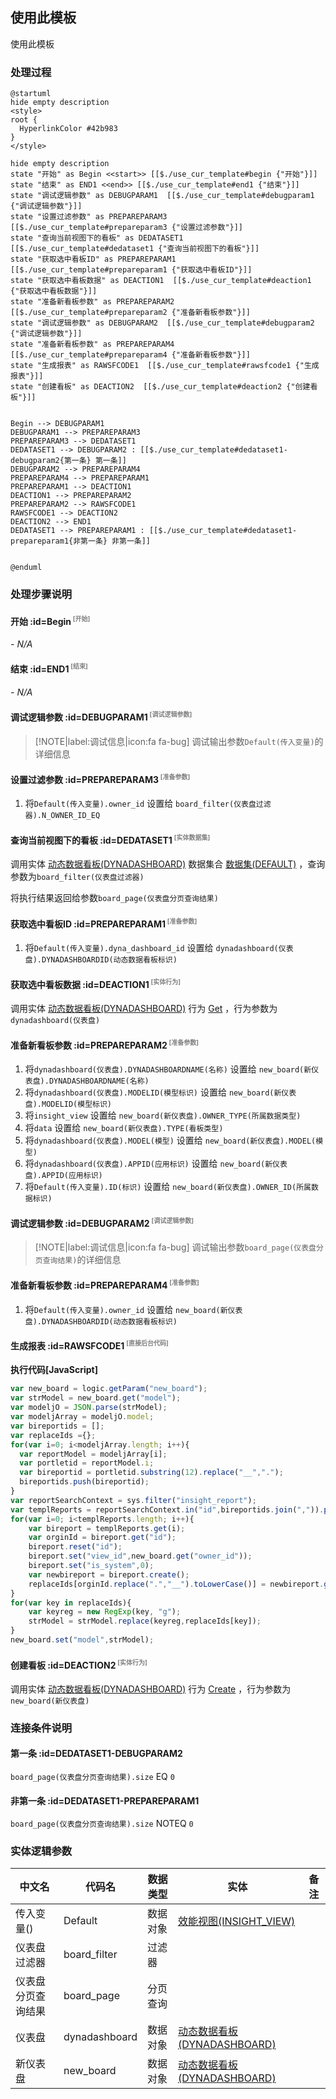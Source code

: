 ## 使用此模板 <!-- {docsify-ignore-all} -->

   使用此模板

### 处理过程

```plantuml
@startuml
hide empty description
<style>
root {
  HyperlinkColor #42b983
}
</style>

hide empty description
state "开始" as Begin <<start>> [[$./use_cur_template#begin {"开始"}]]
state "结束" as END1 <<end>> [[$./use_cur_template#end1 {"结束"}]]
state "调试逻辑参数" as DEBUGPARAM1  [[$./use_cur_template#debugparam1 {"调试逻辑参数"}]]
state "设置过滤参数" as PREPAREPARAM3  [[$./use_cur_template#prepareparam3 {"设置过滤参数"}]]
state "查询当前视图下的看板" as DEDATASET1  [[$./use_cur_template#dedataset1 {"查询当前视图下的看板"}]]
state "获取选中看板ID" as PREPAREPARAM1  [[$./use_cur_template#prepareparam1 {"获取选中看板ID"}]]
state "获取选中看板数据" as DEACTION1  [[$./use_cur_template#deaction1 {"获取选中看板数据"}]]
state "准备新看板参数" as PREPAREPARAM2  [[$./use_cur_template#prepareparam2 {"准备新看板参数"}]]
state "调试逻辑参数" as DEBUGPARAM2  [[$./use_cur_template#debugparam2 {"调试逻辑参数"}]]
state "准备新看板参数" as PREPAREPARAM4  [[$./use_cur_template#prepareparam4 {"准备新看板参数"}]]
state "生成报表" as RAWSFCODE1  [[$./use_cur_template#rawsfcode1 {"生成报表"}]]
state "创建看板" as DEACTION2  [[$./use_cur_template#deaction2 {"创建看板"}]]


Begin --> DEBUGPARAM1
DEBUGPARAM1 --> PREPAREPARAM3
PREPAREPARAM3 --> DEDATASET1
DEDATASET1 --> DEBUGPARAM2 : [[$./use_cur_template#dedataset1-debugparam2{第一条} 第一条]]
DEBUGPARAM2 --> PREPAREPARAM4
PREPAREPARAM4 --> PREPAREPARAM1
PREPAREPARAM1 --> DEACTION1
DEACTION1 --> PREPAREPARAM2
PREPAREPARAM2 --> RAWSFCODE1
RAWSFCODE1 --> DEACTION2
DEACTION2 --> END1
DEDATASET1 --> PREPAREPARAM1 : [[$./use_cur_template#dedataset1-prepareparam1{非第一条} 非第一条]]


@enduml
```


### 处理步骤说明

#### 开始 :id=Begin<sup class="footnote-symbol"> <font color=gray size=1>[开始]</font></sup>



*- N/A*
#### 结束 :id=END1<sup class="footnote-symbol"> <font color=gray size=1>[结束]</font></sup>



*- N/A*

#### 调试逻辑参数 :id=DEBUGPARAM1<sup class="footnote-symbol"> <font color=gray size=1>[调试逻辑参数]</font></sup>



> [!NOTE|label:调试信息|icon:fa fa-bug]
> 调试输出参数`Default(传入变量)`的详细信息


#### 设置过滤参数 :id=PREPAREPARAM3<sup class="footnote-symbol"> <font color=gray size=1>[准备参数]</font></sup>



1. 将`Default(传入变量).owner_id` 设置给  `board_filter(仪表盘过滤器).N_OWNER_ID_EQ`

#### 查询当前视图下的看板 :id=DEDATASET1<sup class="footnote-symbol"> <font color=gray size=1>[实体数据集]</font></sup>



调用实体 [动态数据看板(DYNADASHBOARD)](module/Base/dyna_dashboard.md) 数据集合 [数据集(DEFAULT)](module/Base/dyna_dashboard#数据集合) ，查询参数为`board_filter(仪表盘过滤器)`

将执行结果返回给参数`board_page(仪表盘分页查询结果)`

#### 获取选中看板ID :id=PREPAREPARAM1<sup class="footnote-symbol"> <font color=gray size=1>[准备参数]</font></sup>



1. 将`Default(传入变量).dyna_dashboard_id` 设置给  `dynadashboard(仪表盘).DYNADASHBOARDID(动态数据看板标识)`

#### 获取选中看板数据 :id=DEACTION1<sup class="footnote-symbol"> <font color=gray size=1>[实体行为]</font></sup>



调用实体 [动态数据看板(DYNADASHBOARD)](module/Base/dyna_dashboard.md) 行为 [Get](module/Base/dyna_dashboard#行为) ，行为参数为`dynadashboard(仪表盘)`

#### 准备新看板参数 :id=PREPAREPARAM2<sup class="footnote-symbol"> <font color=gray size=1>[准备参数]</font></sup>



1. 将`dynadashboard(仪表盘).DYNADASHBOARDNAME(名称)` 设置给  `new_board(新仪表盘).DYNADASHBOARDNAME(名称)`
2. 将`dynadashboard(仪表盘).MODELID(模型标识)` 设置给  `new_board(新仪表盘).MODELID(模型标识)`
3. 将`insight_view` 设置给  `new_board(新仪表盘).OWNER_TYPE(所属数据类型)`
4. 将`data` 设置给  `new_board(新仪表盘).TYPE(看板类型)`
5. 将`dynadashboard(仪表盘).MODEL(模型)` 设置给  `new_board(新仪表盘).MODEL(模型)`
6. 将`dynadashboard(仪表盘).APPID(应用标识)` 设置给  `new_board(新仪表盘).APPID(应用标识)`
7. 将`Default(传入变量).ID(标识)` 设置给  `new_board(新仪表盘).OWNER_ID(所属数据标识)`

#### 调试逻辑参数 :id=DEBUGPARAM2<sup class="footnote-symbol"> <font color=gray size=1>[调试逻辑参数]</font></sup>



> [!NOTE|label:调试信息|icon:fa fa-bug]
> 调试输出参数`board_page(仪表盘分页查询结果)`的详细信息


#### 准备新看板参数 :id=PREPAREPARAM4<sup class="footnote-symbol"> <font color=gray size=1>[准备参数]</font></sup>



1. 将`Default(传入变量).owner_id` 设置给  `new_board(新仪表盘).DYNADASHBOARDID(动态数据看板标识)`

#### 生成报表 :id=RAWSFCODE1<sup class="footnote-symbol"> <font color=gray size=1>[直接后台代码]</font></sup>



<p class="panel-title"><b>执行代码[JavaScript]</b></p>

```javascript
var new_board = logic.getParam("new_board");
var strModel = new_board.get("model");
var modeljO = JSON.parse(strModel);
var modeljArray = modeljO.model;
var bireportids = [];
var replaceIds ={};
for(var i=0; i<modeljArray.length; i++){
  var reportModel = modeljArray[i];
  var portletid = reportModel.i;
  var bireportid = portletid.substring(12).replace("__",".");
  bireportids.push(bireportid);
}
var reportSearchContext = sys.filter("insight_report");
var templReports = reportSearchContext.in("id",bireportids.join(",")).pageable(0,1000).select("is_system");
for(var i=0; i<templReports.length; i++){
    var bireport = templReports.get(i);
    var orginId = bireport.get("id");
    bireport.reset("id");
    bireport.set("view_id",new_board.get("owner_id"));
    bireport.set("is_system",0);
    var newbireport = bireport.create();
    replaceIds[orginId.replace(".","__").toLowerCase()] = newbireport.get("id").replace(".","__").toLowerCase();
}
for(var key in replaceIds){
    var keyreg = new RegExp(key, "g");
    strModel = strModel.replace(keyreg,replaceIds[key]);
}
new_board.set("model",strModel);
```

#### 创建看板 :id=DEACTION2<sup class="footnote-symbol"> <font color=gray size=1>[实体行为]</font></sup>



调用实体 [动态数据看板(DYNADASHBOARD)](module/Base/dyna_dashboard.md) 行为 [Create](module/Base/dyna_dashboard#行为) ，行为参数为`new_board(新仪表盘)`


### 连接条件说明
#### 第一条 :id=DEDATASET1-DEBUGPARAM2

`board_page(仪表盘分页查询结果).size` EQ `0`
#### 非第一条 :id=DEDATASET1-PREPAREPARAM1

`board_page(仪表盘分页查询结果).size` NOTEQ `0`


### 实体逻辑参数

|    中文名   |    代码名    |  数据类型    |  实体   |备注 |
| --------| --------| -------- | -------- | --------   |
|传入变量(<i class="fa fa-check"/></i>)|Default|数据对象|[效能视图(INSIGHT_VIEW)](module/Insight/insight_view.md)||
|仪表盘过滤器|board_filter|过滤器|||
|仪表盘分页查询结果|board_page|分页查询|||
|仪表盘|dynadashboard|数据对象|[动态数据看板(DYNADASHBOARD)](module/Base/dyna_dashboard.md)||
|新仪表盘|new_board|数据对象|[动态数据看板(DYNADASHBOARD)](module/Base/dyna_dashboard.md)||
